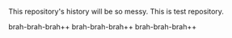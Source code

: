 This repository's history will be so messy.
This is test repository.

brah-brah-brah++
brah-brah-brah++
brah-brah-brah++
